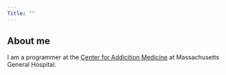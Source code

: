 ```yaml
---
Title: ""
---
```


## About me

I am a programmer at the [Center for Addicition Medicine](https://www.mghaddictionmedicine.com) at Massachusetts General Hospital.


